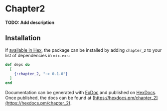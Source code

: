 # Chapter2

**TODO: Add description**

## Installation

If [available in Hex](https://hex.pm/docs/publish), the package can be installed
by adding `chapter_2` to your list of dependencies in `mix.exs`:

```elixir
def deps do
  [
    {:chapter_2, "~> 0.1.0"}
  ]
end
```

Documentation can be generated with [ExDoc](https://github.com/elixir-lang/ex_doc)
and published on [HexDocs](https://hexdocs.pm). Once published, the docs can
be found at [https://hexdocs.pm/chapter_2](https://hexdocs.pm/chapter_2).

